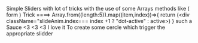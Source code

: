 Simple Sliders with lot of tricks with the use of some Arrays methods like ( form ) 
Trick ====> Array.from({length:5}).map((item,index))=>{ return (<div className="slideAnim.index=== index +1 ? "dot-active" : active></div>) } such a Sauce <3 <3 <3 I love it 
To create some cercle which trigger the appropriate slidder 

